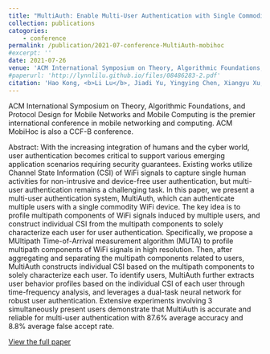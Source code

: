 ```yaml
---
title: "MultiAuth: Enable Multi-User Authentication with Single Commodity WiFi Device"
collection: publications
catogories: 
    - conference
permalink: /publication/2021-07-conference-MultiAuth-mobihoc
#excerpt: ''
date: 2021-07-26
venue: 'ACM International Symposium on Theory, Algorithmic Foundations, and Protocol Design for Mobile Networks and Mobile Computing (ACM MobiHoc 2021)'
#paperurl: 'http://lynnlilu.github.io/files/08486283-2.pdf'
citation: 'Hao Kong, <b>Li Lu</b>, Jiadi Yu, Yingying Chen, Xiangyu Xu, Feilong Tang, Yi-Chao Chen. &quot;MultiAuth: Enable Multi-User Authentication with Single Commodity WiFi Device.&quot; <i>Proceedings of ACM International Symposium on Theory, Algorithmic Foundations, and Protocol Design for Mobile Networks and Mobile Computing (ACM MobiHoc)</i>. Shanghai, China. pp. 31-40. 2021. doi: 10.1145/3466772.3467032.'
---
```


ACM International Symposium on Theory, Algorithmic Foundations, and Protocol Design for Mobile Networks and Mobile Computing is the premier international conference in mobile networking and computing. ACM MobiHoc is also a CCF-B conference.

Abstract: With the increasing integration of humans and the cyber world, user authentication becomes critical to support various emerging application scenarios requiring security guarantees. Existing works utilize Channel State Information (CSI) of WiFi signals to capture single human activities for non-intrusive and device-free user authentication, but multi-user authentication remains a challenging task. In this paper, we present a multi-user authentication system, MultiAuth, which can authenticate multiple users with a single commodity WiFi device. The key idea is to profile multipath components of WiFi signals induced by multiple users, and construct individual CSI from the multipath components to solely characterize each user for user authentication. Specifically, we propose a MUltipath Time-of-Arrival measurement algorithm (MUTA) to profile multipath components of WiFi signals in high resolution. Then, after aggregating and separating the multipath components related to users, MultiAuth constructs individual CSI based on the multipath components to solely characterize each user. To identify users, MultiAuth further extracts user behavior profiles based on the individual CSI of each user through time-frequency analysis, and leverages a dual-task neural network for robust user authentication. Extensive experiments involving 3 simultaneously present users demonstrate that MultiAuth is accurate and reliable for multi-user authentication with 87.6% average accuracy and 8.8% average false accept rate.

[View the full paper](https://doi.org/10.1145/3466772.3467032)

